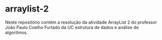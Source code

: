 # arraylist-2
Neste repositório contém a resolução da atividade ArrayList 2 do professor João Paulo Coelho Furtado da UC estrutura de dados e análise de algoritmos.

